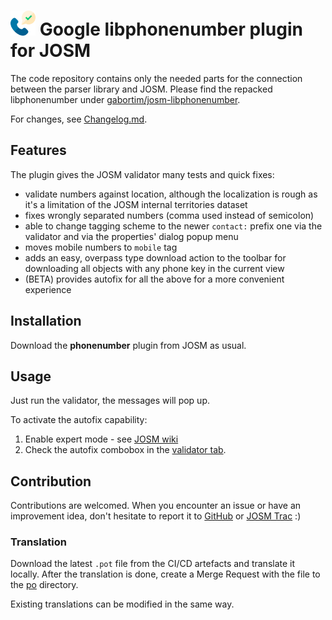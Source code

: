 # <img src="src/main/resources/images/icon.svg" width=40px> Google libphonenumber plugin for JOSM

The code repository contains only the needed parts for the connection between
the parser library and JOSM. Please find the repacked libphonenumber under
[gabortim/josm-libphonenumber](https://github.com/gabortim/josm-libphonenumber).

For changes, see [Changelog.md](CHANGELOG.md).

## Features
The plugin gives the JOSM validator many tests and quick fixes:
- validate numbers against location, although the localization is rough as it's
  a limitation of the JOSM internal territories dataset
- fixes wrongly separated numbers (comma used instead of semicolon)
- able to change tagging scheme to the newer `contact:` prefix one via the validator
  and via the properties' dialog popup menu
- moves mobile numbers to `mobile` tag
- adds an easy, overpass type download action to the toolbar for downloading
  all objects with any phone key in the current view
- (BETA) provides autofix for all the above for a more convenient experience

## Installation
Download the **phonenumber** plugin from JOSM as usual.

## Usage
Just run the validator, the messages will pop up.

To activate the autofix capability:
1. Enable expert mode - see [JOSM wiki](https://josm.openstreetmap.de/wiki/Help/ExpertMode#EnablingExpertmode)
2. Check the autofix combobox in the [validator tab](https://josm.openstreetmap.de/wiki/Help/Preferences/Validator).

## Contribution
Contributions are welcomed. When you encounter an issue
or have an improvement idea, don't hesitate to report it to [GitHub](https://github.com/gabortim/josm-phonenumber/issues/new)
or [JOSM Trac](https://josm.openstreetmap.de/newticket?component=Plugin%20phonenumber) :)

### Translation
Download the latest `.pot` file from the CI/CD artefacts and translate it locally.
After the translation is done, create a Merge Request with the file to the
[po](/src/main/po) directory.

Existing translations can be modified in the same way.
